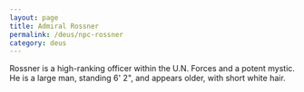 ```yaml
---
layout: page
title: Admiral Rossner
permalink: /deus/npc-rossner
category: deus
---
```

Rossner is a high-ranking officer within the U.N. Forces and a potent mystic. He is a large man, standing 6' 2&quot;, and appears older, with short white hair.
